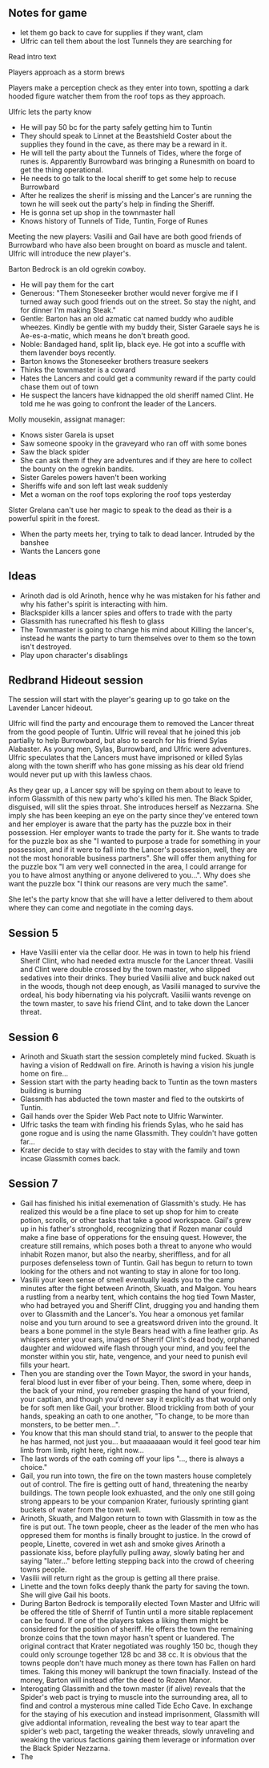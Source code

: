 ## Notes for game

- let them go back to cave for supplies if they want, clam
- Ulfric can tell them about the lost Tunnels they are searching for

Read intro text

Players approach as a storm brews

Players make a perception check as they enter into town, spotting a dark hooded figure watcher them from the roof tops as they approach.

Ulfric lets the party know

- He will pay 50 bc for the party safely getting him to Tuntin
- They should speak to Linnet at the Beastshield Coster about the supplies they found in the cave, as there may be a reward in it.
- He will tell the party about the Tunnels of Tides, where the forge of runes is. Apparently Burrowbard was bringing a Runesmith on board to get the thing operational.
- He needs to go talk to the local sheriff to get some help to recuse Burrowbard
- After he realizes the sherif is missing and the Lancer's are running the town he will seek out the party's help in finding the Sheriff.
- He is gonna set up shop in the townmaster hall
- Knows history of Tunnels of Tide, Tuntin, Forge of Runes

Meeting the new players:
Vasilii and Gail have are both good friends of Burrowbard who have also been brought on board as muscle and talent. Ulfric will introduce the new player's.

Barton Bedrock is an old ogrekin cowboy.

- He will pay them for the cart
- Generous: "Them Stoneseeker brother would never forgive me if I turned away such good friends out on the street. So stay the night, and for dinner I'm making Steak."
- Gentle: Barton has an old azmatic cat named buddy who audible wheezes. Kindly be gentle with my buddy their, Sister Garaele says he is Ae-es-a-matic, which means he don't breath good.
- Noble: Bandaged hand, split lip, black eye. He got into a scuffle with them lavender boys recently.
- Barton knows the Stoneseeker brothers treasure seekers
- Thinks the townmaster is a coward
- Hates the Lancers and could get a community reward if the party could chase them out of town
- He suspect the lancers have kidnapped the old sheriff named Clint. He told me he was going to confront the leader of the Lancers.

Molly mousekin, assignat manager:

- Knows sister Garela is upset
- Saw someone spooky in the graveyard who ran off with some bones
- Saw the black spider
- She can ask them if they are adventures and if they are here to collect the bounty on the ogrekin bandits.
- Sister Gareles powers haven't been working
- Sheriffs wife and son left last weak suddenly
- Met a woman on the roof tops exploring the roof tops yesterday

SIster Grelana can't use her magic to speak to the dead as their is a powerful spirit in the forest.

- When the party meets her, trying to talk to dead lancer. Intruded by the banshee
- Wants the Lancers gone

## Ideas

- Arinoth dad is old Arinoth, hence why he was mistaken for his father and why his father's spirit is interacting with him.
- Blackspider kills a lancer spies and offers to trade with the party
- Glassmith has runecrafted his flesh to glass
- The Townmaster is going to change his mind about Killing the lancer's, instead he wants the party to turn themselves over to them so the town isn't destroyed.
- Play upon character's disablings

## Redbrand Hideout session

The session will start with the player's gearing up to go take on the Lavender Lancer hideout.

Ulfric will find the party and encourage them to removed the Lancer threat from the good people of Tuntin. Ulfric will reveal that he joined this job partially to help Burrowbard, but also to search for his friend Sylas Alabaster. As young men, Sylas, Burrowbard, and Ulfric were adventures. Ulfric speculates that the Lancers must have imprisoned or killed Sylas along with the town sheriff who has gone missing as his dear old friend would never put up with this lawless chaos.

As they gear up, a Lancer spy will be spying on them about to leave to inform Glassmith of this new party who's killed his men. The Black Spider, disguised, will slit the spies throat. She introduces herself as Nezzarna. She imply she has been keeping an eye on the party since they've entered town and her employer is aware that the party has the puzzle box in their possession. Her employer wants to trade the party for it. She wants to trade for the puzzle box as she "I wanted to purpose a trade for something in your possession, and if it were to fall into the Lancer's possession, well, they are not the most honorable business partners". She will offer them anything for the puzzle box "I am very well connected in the area, I could arrange for you to have almost anything or anyone delivered to you...". Why does she want the puzzle box "I think our reasons are very much the same".

She let's the party know that she will have a letter delivered to them about where they can come and negotiate in the coming days.

## Session 5

- Have Vasilii enter via the cellar door. He was in town to help his friend Sherif Clint, who had needed extra muscle for the Lancer threat. Vasilii and Clint were double crossed by the town master, who slipped sedatives into their drinks. They buried Vasilii alive and buck naked out in the woods, though not deep enough, as Vasilii managed to survive the ordeal, his body hibernating via his polycraft. Vasilii wants revenge on the town master, to save his friend Clint, and to take down the Lancer threat.

## Session 6

- Arinoth and Skuath start the session completely mind fucked. Skuath is having a vision of Reddwall on fire. Arinoth is having a vision his jungle home on fire...
- Session start with the party heading back to Tuntin as the town masters building is burning
- Glassmith has abducted the town master and fled to the outskirts of Tuntin.
- Gail hands over the Spider Web Pact note to Ulfric Warwinter.
- Ulfric tasks the team with finding his friends Sylas, who he said has gone rogue and is using the name Glassmith. They couldn't have gotten far...
- Krater decide to stay with decides to stay with the family and town incase Glassmith comes back.

## Session 7

- Gail has finished his initial exemenation of Glassmith's study. He has realized this would be a fine place to set up shop for him to create potion, scrolls, or other tasks that take a good workspace. Gail's grew up in his father's stronghold, recognizing that if Rozen manar could make a fine base of opperations for the ensuing quest. However, the creature still remains, which poses both a threat to anyone who would inhabit Rozen manor, but also the nearby, sheriffless, and for all purposes defenseless town of Tuntin. Gail has begun to return to town looking for the others and not wanting to stay in alone for too long.
- Vasilii your keen sense of smell eventually leads you to the camp minutes after the fight between Arinoth, Skuath, and Malgon. You hears a rustling from a nearby tent, which contains the hog tied Town Master, who had betrayed you and Sheriff Clint, drugging you and handing them over to Glassmith and the Lancer's. You hear a omonous yet familar noise and you turn around to see a greatsword driven into the ground. It bears a bone pommel in the style Bears head with a fine leather grip. As whispers enter your ears, images of Sherrif Clint's dead body, orphaned daughter and widowed wife flash through your mind, and you feel the monster within you stir, hate, vengence, and your need to punish evil fills your heart.
- Then you are standing over the Town Mayor, the sword in your hands, feral blood lust in ever fiber of your being. Then, some where, deep in the back of your mind, you remeber grasping the hand of your friend, your captian, and though you'd never say it explicitly as that would only be for soft men like Gail, your brother. Blood trickling from both of your hands, speaking an oath to one another, "To change, to be more than monsters, to be better men...".
- You know that this man should stand trial, to answer to the people that he has harmed, not just you... but maaaaaaan would it feel good tear him limb from limb, right here, right now...
- The last words of the oath coming off your lips "..., there is always a choice."
- Gail, you run into town, the fire on the town masters house completely out of control. The fire is getting outt of hand, threatening the nearby buildings. The town people look exhuasted, and the only one still going strong appears to be your companion Krater, furiously sprinting giant buckets of water from the town well.
- Arinoth, Skuath, and Malgon return to town with Glassmith in tow as the fire is put out. The town people, cheer as the leader of the men who has oppresed them for months is finally brought to justice. In the crowd of people, Linette, covered in wet ash and smoke gives Arinoth a passionate kiss, before playfully pulling away, slowly bating her and saying "later..." before letting stepping back into the crowd of cheering towns people.
- Vasilii will return right as the group is getting all there praise.
- Linette and the town folks deeply thank the party for saving the town. She will give Gail his boots.
- During Barton Bedrock is temporalily elected Town Master and Ulfric will be offered the title of Sherrif of Tuntin until a more sitable replacement can be found. If one of the players takes a liking them might be considered for the position of sheriff. He offers the town the remaining bronze coins that the town mayor hasn't spent or luandered. The original contract that Krater negotiated was roughly 150 bc, though they could only scrounge together 128 bc and 38 cc. It is obvious that the towns people don't have much money as there town has Fallen on hard times. Taking this money will bankrupt the town finacially. Instead of the money, Barton will instead offer the deed to Rozen Manor.
- Interogating Glassmith and the town master (if alive) reveals that the Spider's web pact is trying to muscle into the surrounding area, all to find and control a mysterous mine called Tide Echo Cave. In exchange for the staying of his execution and instead imprisonment, Glassmith will give addiontal information, revealing the best way to tear apart the spider's web pact, targeting the weaker threads, slowly unraveling and weaking the various factions gaining them leverage or information over the Black Spider Nezzarna.
- The
